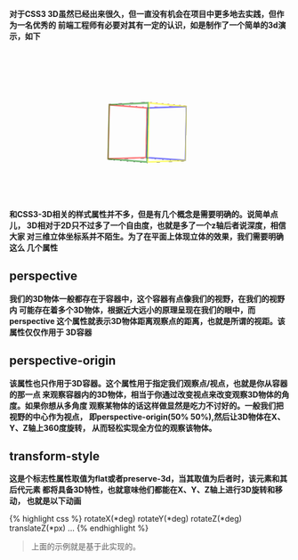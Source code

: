 

<b>对于CSS3 3D虽然已经出来很久，但一直没有机会在项目中更多地去实践，但作为一名优秀的
前端工程师有必要对其有一定的认识，如是制作了一个简单的3d演示，如下</b>

<style>
@-moz-keyframes roll {
  0% {
    -moz-transform: rotateX(0deg) rotateY(0deg) rotateZ(0deg);
    transform: rotateX(0deg) rotateY(0deg) rotateZ(0deg);
  }
  10% {
    -moz-transform: rotateX(36deg) rotateY(36deg) rotateZ(36deg);
    transform: rotateX(36deg) rotateY(36deg) rotateZ(36deg);
  }
  20% {
    -moz-transform: rotateX(72deg) rotateY(72deg) rotateZ(72deg);
    transform: rotateX(72deg) rotateY(72deg) rotateZ(72deg);
  }
  30% {
    -moz-transform: rotateX(108deg) rotateY(108deg) rotateZ(108deg);
    transform: rotateX(108deg) rotateY(108deg) rotateZ(108deg);
  }
  40% {
    -moz-transform: rotateX(144deg) rotateY(144deg) rotateZ(144deg);
    transform: rotateX(144deg) rotateY(144deg) rotateZ(144deg);
  }
  50% {
    -moz-transform: rotateX(180deg) rotateY(180deg) rotateZ(180deg);
    transform: rotateX(180deg) rotateY(180deg) rotateZ(180deg);
  }
  60% {
    -moz-transform: rotateX(216deg) rotateY(216deg) rotateZ(216deg);
    transform: rotateX(216deg) rotateY(216deg) rotateZ(216deg);
  }
  70% {
    -moz-transform: rotateX(252deg) rotateY(252deg) rotateZ(252deg);
    transform: rotateX(252deg) rotateY(252deg) rotateZ(252deg);
  }
  80% {
    -moz-transform: rotateX(288deg) rotateY(288deg) rotateZ(288deg);
    transform: rotateX(288deg) rotateY(288deg) rotateZ(288deg);
  }
  90% {
    -moz-transform: rotateX(324deg) rotateY(324deg) rotateZ(324deg);
    transform: rotateX(324deg) rotateY(324deg) rotateZ(324deg);
  }
  100% {
    -moz-transform: rotateX(360deg) rotateY(360deg) rotateZ(360deg);
    transform: rotateX(360deg) rotateY(360deg) rotateZ(360deg);
  }
}
@-webkit-keyframes roll {
  0% {
    -webkit-transform: rotateX(0deg) rotateY(0deg) rotateZ(0deg);
    transform: rotateX(0deg) rotateY(0deg) rotateZ(0deg);
  }
  10% {
    -webkit-transform: rotateX(36deg) rotateY(36deg) rotateZ(36deg);
    transform: rotateX(36deg) rotateY(36deg) rotateZ(36deg);
  }
  20% {
    -webkit-transform: rotateX(72deg) rotateY(72deg) rotateZ(72deg);
    transform: rotateX(72deg) rotateY(72deg) rotateZ(72deg);
  }
  30% {
    -webkit-transform: rotateX(108deg) rotateY(108deg) rotateZ(108deg);
    transform: rotateX(108deg) rotateY(108deg) rotateZ(108deg);
  }
  40% {
    -webkit-transform: rotateX(144deg) rotateY(144deg) rotateZ(144deg);
    transform: rotateX(144deg) rotateY(144deg) rotateZ(144deg);
  }
  50% {
    -webkit-transform: rotateX(180deg) rotateY(180deg) rotateZ(180deg);
    transform: rotateX(180deg) rotateY(180deg) rotateZ(180deg);
  }
  60% {
    -webkit-transform: rotateX(216deg) rotateY(216deg) rotateZ(216deg);
    transform: rotateX(216deg) rotateY(216deg) rotateZ(216deg);
  }
  70% {
    -webkit-transform: rotateX(252deg) rotateY(252deg) rotateZ(252deg);
    transform: rotateX(252deg) rotateY(252deg) rotateZ(252deg);
  }
  80% {
    -webkit-transform: rotateX(288deg) rotateY(288deg) rotateZ(288deg);
    transform: rotateX(288deg) rotateY(288deg) rotateZ(288deg);
  }
  90% {
    -webkit-transform: rotateX(324deg) rotateY(324deg) rotateZ(324deg);
    transform: rotateX(324deg) rotateY(324deg) rotateZ(324deg);
  }
  100% {
    -webkit-transform: rotateX(360deg) rotateY(360deg) rotateZ(360deg);
    transform: rotateX(360deg) rotateY(360deg) rotateZ(360deg);
  }
}
@keyframes roll {
  0% {
    -moz-transform: rotateX(0deg) rotateY(0deg) rotateZ(0deg);
    -ms-transform: rotateX(0deg) rotateY(0deg) rotateZ(0deg);
    -webkit-transform: rotateX(0deg) rotateY(0deg) rotateZ(0deg);
    transform: rotateX(0deg) rotateY(0deg) rotateZ(0deg);
  }
  10% {
    -moz-transform: rotateX(36deg) rotateY(36deg) rotateZ(36deg);
    -ms-transform: rotateX(36deg) rotateY(36deg) rotateZ(36deg);
    -webkit-transform: rotateX(36deg) rotateY(36deg) rotateZ(36deg);
    transform: rotateX(36deg) rotateY(36deg) rotateZ(36deg);
  }
  20% {
    -moz-transform: rotateX(72deg) rotateY(72deg) rotateZ(72deg);
    -ms-transform: rotateX(72deg) rotateY(72deg) rotateZ(72deg);
    -webkit-transform: rotateX(72deg) rotateY(72deg) rotateZ(72deg);
    transform: rotateX(72deg) rotateY(72deg) rotateZ(72deg);
  }
  30% {
    -moz-transform: rotateX(108deg) rotateY(108deg) rotateZ(108deg);
    -ms-transform: rotateX(108deg) rotateY(108deg) rotateZ(108deg);
    -webkit-transform: rotateX(108deg) rotateY(108deg) rotateZ(108deg);
    transform: rotateX(108deg) rotateY(108deg) rotateZ(108deg);
  }
  40% {
    -moz-transform: rotateX(144deg) rotateY(144deg) rotateZ(144deg);
    -ms-transform: rotateX(144deg) rotateY(144deg) rotateZ(144deg);
    -webkit-transform: rotateX(144deg) rotateY(144deg) rotateZ(144deg);
    transform: rotateX(144deg) rotateY(144deg) rotateZ(144deg);
  }
  50% {
    -moz-transform: rotateX(180deg) rotateY(180deg) rotateZ(180deg);
    -ms-transform: rotateX(180deg) rotateY(180deg) rotateZ(180deg);
    -webkit-transform: rotateX(180deg) rotateY(180deg) rotateZ(180deg);
    transform: rotateX(180deg) rotateY(180deg) rotateZ(180deg);
  }
  60% {
    -moz-transform: rotateX(216deg) rotateY(216deg) rotateZ(216deg);
    -ms-transform: rotateX(216deg) rotateY(216deg) rotateZ(216deg);
    -webkit-transform: rotateX(216deg) rotateY(216deg) rotateZ(216deg);
    transform: rotateX(216deg) rotateY(216deg) rotateZ(216deg);
  }
  70% {
    -moz-transform: rotateX(252deg) rotateY(252deg) rotateZ(252deg);
    -ms-transform: rotateX(252deg) rotateY(252deg) rotateZ(252deg);
    -webkit-transform: rotateX(252deg) rotateY(252deg) rotateZ(252deg);
    transform: rotateX(252deg) rotateY(252deg) rotateZ(252deg);
  }
  80% {
    -moz-transform: rotateX(288deg) rotateY(288deg) rotateZ(288deg);
    -ms-transform: rotateX(288deg) rotateY(288deg) rotateZ(288deg);
    -webkit-transform: rotateX(288deg) rotateY(288deg) rotateZ(288deg);
    transform: rotateX(288deg) rotateY(288deg) rotateZ(288deg);
  }
  90% {
    -moz-transform: rotateX(324deg) rotateY(324deg) rotateZ(324deg);
    -ms-transform: rotateX(324deg) rotateY(324deg) rotateZ(324deg);
    -webkit-transform: rotateX(324deg) rotateY(324deg) rotateZ(324deg);
    transform: rotateX(324deg) rotateY(324deg) rotateZ(324deg);
  }
  100% {
    -moz-transform: rotateX(360deg) rotateY(360deg) rotateZ(360deg);
    -ms-transform: rotateX(360deg) rotateY(360deg) rotateZ(360deg);
    -webkit-transform: rotateX(360deg) rotateY(360deg) rotateZ(360deg);
    transform: rotateX(360deg) rotateY(360deg) rotateZ(360deg);
  }
}
#container-3d {
  -moz-perspective: 800px;
  -webkit-perspective: 800px;
  perspective: 800px;
  -moz-perspective-origin: 50% 50%;
  -webkit-perspective-origin: 50% 50%;
  perspective-origin: 50% 50%;
}
#container-3d > .cube {
  -moz-transform-style: preserve-3d;
  -webkit-transform-style: preserve-3d;
  transform-style: preserve-3d;
  width: 200px;
  height: 200px;
  margin: 50px auto;
  position: relative;
  -moz-transform-origin: center 50%;
  -ms-transform-origin: center 50%;
  -webkit-transform-origin: center 50%;
  transform-origin: center 50%;
  -moz-animation: roll 10s linear forwards infinite;
  -webkit-animation: roll 10s linear forwards infinite;
  animation: roll 10s linear forwards infinite;
}
#container-3d > .cube > .side {
  position: absolute;
  width: 100px;
  height: 100px;
  top: 50px;
  left: 67px;
  border: 3px solid transparent;
  -moz-box-sizing: border-box;
  -webkit-box-sizing: border-box;
  box-sizing: border-box;
}
#container-3d > .cube > .side:nth-of-type(1) {
  -moz-transform-origin: left 50%;
  -ms-transform-origin: left 50%;
  -webkit-transform-origin: left 50%;
  transform-origin: left 50%;
  -moz-transform: rotateY(45deg);
  -webkit-transform: rotateY(45deg);
  transform: rotateY(45deg);
  border-color: rgba(255, 0, 0, 0.5);
  left: 26px;
}
#container-3d > .cube > .side:nth-of-type(2) {
  -moz-transform-origin: left 50%;
  -ms-transform-origin: left 50%;
  -webkit-transform-origin: left 50%;
  transform-origin: left 50%;
  border-color: rgba(0, 128, 0, 0.5);
  -moz-transform: rotateY(-45deg);
  -ms-transform: rotateY(-45deg);
  -webkit-transform: rotateY(-45deg);
  transform: rotateY(-45deg);
  left: 26px;
}
#container-3d > .cube > .side:nth-of-type(3) {
  -moz-transform-origin: right 50%;
  -ms-transform-origin: right 50%;
  -webkit-transform-origin: right 50%;
  transform-origin: right 50%;
  border-color: rgba(0, 0, 255, 0.5);
  -moz-transform: rotateY(-45deg);
  -webkit-transform: rotateY(-45deg);
  transform: rotateY(-45deg);
}
#container-3d > .cube > .side:nth-of-type(4) {
  -moz-transform-origin: right 50%;
  -ms-transform-origin: right 50%;
  -webkit-transform-origin: right 50%;
  transform-origin: right 50%;
  border-color: rgba(255, 255, 0, 0.5);
  -moz-transform: rotateY(45deg);
  -webkit-transform: rotateY(45deg);
  transform: rotateY(45deg);
}
#container-3d > .cube > .side:nth-of-type(5) {
  border-color: rgba(0, 0, 0, 0.8);
  left: 46px;
  -moz-transform: rotateX(90deg) translateZ(-50px) rotateZ(45deg);
  -webkit-transform: rotateX(90deg) translateZ(-50px) rotateZ(45deg);
  transform: rotateX(90deg) translateZ(-50px) rotateZ(45deg);
}
#container-3d > .cube > .side:nth-of-type(6) {
  border-color: rgba(128, 0, 128, 0.8);
  left: 46px;
  -moz-transform: rotateX(90deg) translateZ(50px) rotateZ(45deg);
  -webkit-transform: rotateX(90deg) translateZ(50px) rotateZ(45deg);
  transform: rotateX(90deg) translateZ(50px) rotateZ(45deg);
}
</style>
<div id="container-3d">
    <div class="cube">
        <p class="side"></p>
        <p class="side"></p>
        <p class="side"></p>
        <p class="side"></p>
        <p class="side"></p>
        <p class="side"></p>
    </div>
</div>

<b>和CSS3-3D相关的样式属性并不多，但是有几个概念是需要明确的。说简单点儿，
3D相对于2D只不过多了一个自由度，也就是多了一个z轴后者说深度，相信大家
对三维立体坐标系并不陌生。为了在平面上体现立体的效果，我们需要明确这么
几个属性</b>

## perspective

<b>我们的3D物体一般都存在于容器中，这个容器有点像我们的视野，在我们的视野内
可能存在着多个3D物体，根据近大远小的原理呈现在我们的眼中，而perspective
这个属性就表示3D物体距离观察点的距离，也就是所谓的视距。该属性仅仅作用于
3D容器</b>

## perspective-origin

<b>该属性也只作用于3D容器。这个属性用于指定我们观察点/视点，也就是你从容器的那一点
来观察容器内的3D物体，相当于你通过改变视点来改变观察3D物体的角度。如果你想从多角度
观察某物体的话这样做显然是吃力不讨好的。一般我们把视野的中心作为视点，
即perspective-origin(50% 50%),然后让3D物体在X、Y、Z轴上360度旋转，
从而轻松实现全方位的观察该物体。</b>

## transform-style

<b>这是个标志性属性取值为flat或者preserve-3d，当其取值为后者时，该元素和其后代元素
都将具备3D特性，也就意味他们都能在X、Y、Z轴上进行3D旋转和移动，
也就是以下动画</b>

{% highlight css %}
rotateX(*deg) rotateY(*deg) rotateZ(*deg) translateZ(*px) ...
{% endhighlight %}

>上面的示例就是基于此实现的。







